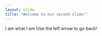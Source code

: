 ```yaml
---
layout: slide
title: "Welcome to our second slide!"
---
```

I am what I am 
Use the left arrow to go back!

